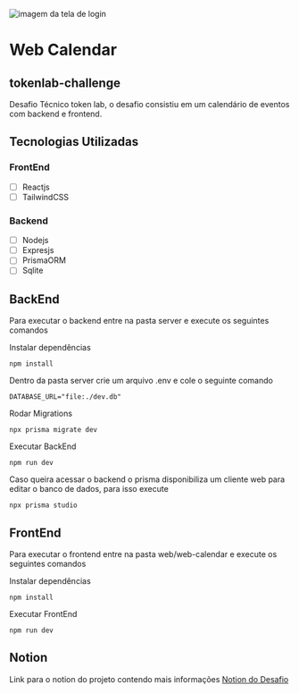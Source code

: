 ![imagem da tela de login](https://github.com/wendelsilva/tokenlab-challenge/blob/main/web/web-calendar/src/assets/login-screen.png?raw=true)
# Web Calendar
## tokenlab-challenge

Desafio Técnico token lab, o desafio consistiu em um calendário de eventos com backend e frontend.

## Tecnologias Utilizadas
### FrontEnd
- [ ] Reactjs
- [ ] TailwindCSS
### Backend
- [ ] Nodejs
- [ ] Expresjs
- [ ] PrismaORM
- [ ] Sqlite

## BackEnd
Para executar o backend entre na pasta server e execute os seguintes comandos

Instalar dependências
```
npm install
```
Dentro da pasta server crie um arquivo .env e cole o seguinte comando
```
DATABASE_URL="file:./dev.db"
```
Rodar Migrations
```
npx prisma migrate dev
```
Executar BackEnd
```
npm run dev
```
Caso queira acessar o backend o prisma disponibiliza um cliente web para editar o banco de dados, para isso execute
```
npx prisma studio
```
## FrontEnd
Para executar o frontend entre na pasta web/web-calendar e execute os seguintes comandos

Instalar dependências
```
npm install
```
Executar FrontEnd
```
npm run dev
```
## Notion
Link para o notion do projeto contendo mais informações
[Notion do Desafio](https://www.notion.so/Desafio-T-cnico-TokenLab-da40acfc0c53418db281a4d72fac76a2)
